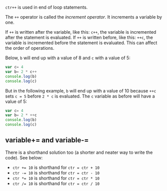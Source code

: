 `ctr++` is used in end of loop statements.

The `++` operator is called the *increment operator*. It increments a variable by one.

If `++` is written after the variable, like this: `c++`, the variable is incremented after the statement is evaluated. If `++` is written before, like this: `++c`, the variable is incremented before the statement is evaluated. This can affect the order of operations.

Below, `b` will end up with a value of 8 and `c` with a value of 5:
```javascript
var c= 4
var b= 2 * c++
console.log(b)
console.log(c)
```

But in the following example, `b` will end up with a value of 10 because `++c` sets `c = 5` before `2 * c` is evaluated. The `c` variable as before will have a value of 5:
```javascript
var c= 4
var b= 2 * ++c
console.log(b)
console.log(c)
```

## variable+= and variable-=
There is a shorthand solution too (a shorter and neater way to write the code). See below:


- `ctr += 10` is shorthand for `ctr = ctr + 10`
- `ctr -= 10` is shorthand for `ctr = ctr - 10`
- `ctr *= 10` is shorthand for `ctr = ctr * 10`
- `ctr /= 10` is shorthand for `ctr = ctr / 10`
